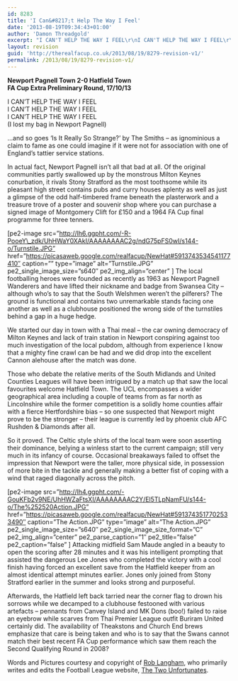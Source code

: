 ```yaml
---
id: 8283
title: 'I Can&#8217;t Help The Way I Feel'
date: '2013-08-19T09:34:43+01:00'
author: 'Damon Threadgold'
excerpt: "I CAN'T HELP THE WAY I FEEL\r\nI CAN'T HELP THE WAY I FEEL\r\nI CAN'T HELP THE WAY I FEEL\r\n(I lost my bag in Newport Pagnell)"
layout: revision
guid: 'http://therealfacup.co.uk/2013/08/19/8279-revision-v1/'
permalink: /2013/08/19/8279-revision-v1/
---
```


**Newport Pagnell Town 2-0 Hatfield Town**  
 **FA Cup Extra Preliminary Round, 17/10/13**

I CAN’T HELP THE WAY I FEEL  
I CAN’T HELP THE WAY I FEEL  
I CAN’T HELP THE WAY I FEEL  
(I lost my bag in Newport Pagnell)

…and so goes ‘Is It Really So Strange?’ by The Smiths – as ignominious a claim to fame as one could imagine if it were not for association with one of England’s tattier service stations.

In actual fact, Newport Pagnell isn’t all that bad at all. Of the original communities partly swallowed up by the monstrous Milton Keynes conurbation, it rivals Stony Stratford as the most toothsome while its pleasant high street contains pubs and curry houses aplenty as well as just a glimpse of the odd half-timbered frame beneath the plasterwork and a treasure trove of a poster and souvenir shop where you can purchase a signed image of Montgomery Clift for £150 and a 1964 FA Cup final programme for three tenners.

\[pe2-image src=”http://lh6.ggpht.com/-R-PooeY\_zdk/UhHWaY0XAkI/AAAAAAAAC2g/ndG75pFS0wI/s144-o/Turnstile.JPG” href=”https://picasaweb.google.com/realfacup/NewHat#5913743534541177410″ caption=”” type=”image” alt=”Turnstile.JPG” pe2\_single\_image\_size=”s640″ pe2\_img\_align=”center” \] The local footballing heroes were founded as recently as 1963 as Newport Pagnell Wanderers and have lifted their nickname and badge from Swansea City – although who’s to say that the South Welshmen weren’t the pilferers? The ground is functional and contains two unremarkable stands facing one another as well as a clubhouse positioned the wrong side of the turnstiles behind a gap in a huge hedge.

We started our day in town with a Thai meal – the car owning democracy of Milton Keynes and lack of train station in Newport conspiring against too much investigation of the local pubdom, although from experience I know that a mighty fine crawl can be had and we did drop into the excellent Cannon alehouse after the match was done.

Those who debate the relative merits of the South Midlands and United Counties Leagues will have been intrigued by a match up that saw the local favourites welcome Hatfield Town. The UCL encompasses a wider geographical area including a couple of teams from as far north as Lincolnshire while the former competition is a solidly home counties affair with a fierce Hertfordshire bias – so one suspected that Newport might prove to be the stronger – their league is currently led by phoenix club AFC Rushden &amp; Diamonds after all.

So it proved. The Celtic style shirts of the local team were soon asserting their dominance, belying a winless start to the current campaign; still very much in its infancy of course. Occasional breakaways failed to offset the impression that Newport were the taller, more physical side, in possession of more bite in the tackle and generally making a better fist of coping with a wind that raged diagonally across the pitch.

\[pe2-image src=”http://lh4.ggpht.com/-GouKFb2v9NE/UhHWZaFtsXI/AAAAAAAAC2Y/El5TLpNamFU/s144-o/The%252520Action.JPG” href=”https://picasaweb.google.com/realfacup/NewHat#5913743517702533490″ caption=”The Action.JPG” type=”image” alt=”The Action.JPG” pe2\_single\_image\_size=”s640″ pe2\_single\_image\_size\_format=”C” pe2\_img\_align=”center” pe2\_parse\_caption=”1″ pe2\_title=”false” pe2\_caption=”false” \] Attacking midfield Sam Maude angled in a beauty to open the scoring after 28 minutes and it was his intelligent prompting that assisted the dangerous Lee Jones who completed the victory with a cool finish having forced an excellent save from the Hatfield keeper from an almost identical attempt minutes earlier. Jones only joined from Stony Stratford earlier in the summer and looks strong and purposeful.

Afterwards, the Hatfield left back tarried near the corner flag to drown his sorrows while we decamped to a clubhouse festooned with various artefacts – pennants from Canvey Island and MK Dons (boo!) failed to raise an eyebrow while scarves from Thai Premier League outfit Buriram United certainly did. The availability of Theakstons and Church End brews emphasize that care is being taken and who is to say that the Swans cannot match their best recent FA Cup performance which saw them reach the Second Qualifying Round in 2008?

Words and Pictures courtesy and copyright of [Rob Langham](https://twitter.com/twounfortunates), who primarily writes and edits the Football League website, [The Two Unfortunates](http://thetwounfortunates.com/).